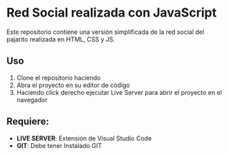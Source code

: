 # Red Social realizada con JavaScript

Este repositorio contiene una versión simplificada de la red social del pajarito realizada en HTML, CSS y JS.

## Uso

1.  Clone el repositorio haciendo 
2.  Abra el proyecto en su editor de código
3.  Haciendo click derecho ejecutar Live Server para abrir el proyecto en el navegador

## Requiere:

-   **LIVE SERVER**: Extensión de Visual Studio Code
-   **GIT**: Debe tener Instalado GIT



